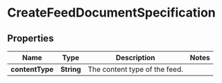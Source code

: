 
# CreateFeedDocumentSpecification

## Properties
Name | Type | Description | Notes
------------ | ------------- | ------------- | -------------
**contentType** | **String** | The content type of the feed. | 




